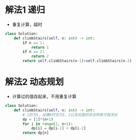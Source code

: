 # 解法1 递归
* 重复计算，超时
```python
class Solution:
    def climbStairs(self, n: int) -> int:
        if n == 1:
            return 1
        if n == 2:
            return 2
        return self.climbStairs(n-1)+self.climbStairs(n-2)
```

# 解法2 动态规划
* 计算过的值存起来，不用重复计算
```python
class Solution:
    def climbStairs(self, n: int) -> int:
        # 1阶为1，设置0时也为1，2以及后面的状态转移方程求出
        dp = [1]*(n+1)
        for i in range(2, n+1):
            dp[i] = dp[i-1] + dp[i-2]
        return dp[n]
```


